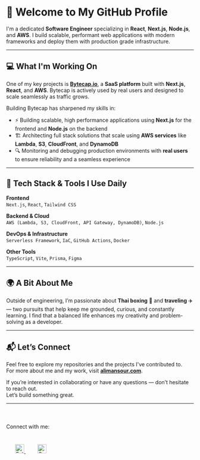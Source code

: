 # 👋 Welcome to My GitHub Profile

I'm a dedicated **Software Engineer** specializing in **React**, **Next.js**, **Node.js**, and **AWS**. I build scalable, performant web applications with modern frameworks and deploy them with production grade infrastructure.

---

## 💻 What I'm Working On

One of my key projects is [**Bytecap.io**](https://bytecap.io), a **SaaS platform** built with **Next.js**, **React**, and **AWS**. Bytecap is actively used by real users and designed to scale seamlessly as traffic grows.

Building Bytecap has sharpened my skills in:

- ⚡ Building scalable, high performance applications using **Next.js** for the frontend and **Node.js** on the backend
- 🏗️ Architecting full stack solutions that scale using **AWS services** like **Lambda**, **S3**, **CloudFront**, and **DynamoDB**
- 🔍 Monitoring and debugging production environments with **real users** to ensure reliability and a seamless experience


---

## 🧠 Tech Stack & Tools I Use Daily

**Frontend**  
`Next.js`, `React`, `Tailwind CSS`

**Backend & Cloud**  
`AWS (Lambda, S3, CloudFront, API Gateway, DynamoDB)`, `Node.js`

**DevOps & Infrastructure**  
`Serverless Framework`, `IaC`, `GitHub Actions`, `Docker`

**Other Tools**  
`TypeScript`, `Vite`, `Prisma`, `Figma`

---

## 🌍 A Bit About Me

Outside of engineering, I’m passionate about **Thai boxing** 🥊 and **traveling** ✈️ — two pursuits that help keep me grounded, curious, and constantly learning. I find that a balanced life enhances my creativity and problem-solving as a developer.

---

## 📬 Let’s Connect

Feel free to explore my repositories and the projects I've contributed to.  
For more about me and my work, visit [**alimansour.com**](https://alimansour.com).

If you’re interested in collaborating or have any questions — don’t hesitate to reach out.  
Let’s build something great.

---


<div style="padding: 25px 0;">

Connect with me:
  
  <div style="padding: 25px 0;">
    <a href="https://twitter.com/alzz30" style="padding: 24px;">
  <img src="https://github.com/tbakerx/tbakerx/blob/main/assets/twitter-green.png" alt="Follow me on twitter"  width="24" height="24">
    </a>
     <a href="https://www.linkedin.com/in/alimansour28/" style="padding: 8px; width: 24px; height: 24px;">
       <img src="https://github.com/tbakerx/tbakerx/blob/main/assets/linkedin-green.png" alt="Connect on Linkedin" width="24" height="24">
    </a>
</div>


<!--
**alzz0/alzz0** is a ✨ _special_ ✨ repository because its `README.md` (this file) appears on your GitHub profile.

Here are some ideas to get you started:

- 🔭 I’m currently working on ...
- 🌱 I’m currently learning ...
- 👯 I’m looking to collaborate on ...
- 🤔 I’m looking for help with ...
- 💬 Ask me about ...
- 📫 How to reach me: ...
- 😄 Pronouns: ...
- ⚡ Fun fact: ...
-->

